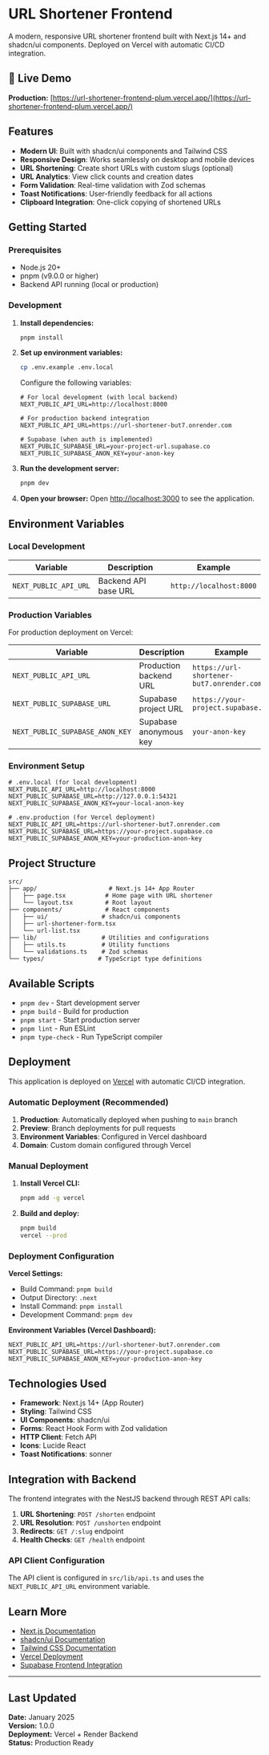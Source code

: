 # URL Shortener Frontend

A modern, responsive URL shortener frontend built with Next.js 14+ and shadcn/ui components.
Deployed on Vercel with automatic CI/CD integration.

## 🚀 Live Demo

**Production:**
[https://url-shortener-frontend-plum.vercel.app/](https://url-shortener-frontend-plum.vercel.app/)

## Features

- **Modern UI**: Built with shadcn/ui components and Tailwind CSS
- **Responsive Design**: Works seamlessly on desktop and mobile devices
- **URL Shortening**: Create short URLs with custom slugs (optional)
- **URL Analytics**: View click counts and creation dates
- **Form Validation**: Real-time validation with Zod schemas
- **Toast Notifications**: User-friendly feedback for all actions
- **Clipboard Integration**: One-click copying of shortened URLs

## Getting Started

### Prerequisites

- Node.js 20+
- pnpm (v9.0.0 or higher)
- Backend API running (local or production)

### Development

1. **Install dependencies:**

   ```bash
   pnpm install
   ```

2. **Set up environment variables:**

   ```bash
   cp .env.example .env.local
   ```

   Configure the following variables:

   ```env
   # For local development (with local backend)
   NEXT_PUBLIC_API_URL=http://localhost:8000

   # For production backend integration
   NEXT_PUBLIC_API_URL=https://url-shortener-but7.onrender.com

   # Supabase (when auth is implemented)
   NEXT_PUBLIC_SUPABASE_URL=your-project-url.supabase.co
   NEXT_PUBLIC_SUPABASE_ANON_KEY=your-anon-key
   ```

3. **Run the development server:**

   ```bash
   pnpm dev
   ```

4. **Open your browser:** Open [http://localhost:3000](http://localhost:3000) to see the
   application.

## Environment Variables

### Local Development

| Variable              | Description          | Example                 |
| --------------------- | -------------------- | ----------------------- |
| `NEXT_PUBLIC_API_URL` | Backend API base URL | `http://localhost:8000` |

### Production Variables

For production deployment on Vercel:

| Variable                        | Description            | Example                                   |
| ------------------------------- | ---------------------- | ----------------------------------------- |
| `NEXT_PUBLIC_API_URL`           | Production backend URL | `https://url-shortener-but7.onrender.com` |
| `NEXT_PUBLIC_SUPABASE_URL`      | Supabase project URL   | `https://your-project.supabase.co`        |
| `NEXT_PUBLIC_SUPABASE_ANON_KEY` | Supabase anonymous key | `your-anon-key`                           |

### Environment Setup

```env
# .env.local (for local development)
NEXT_PUBLIC_API_URL=http://localhost:8000
NEXT_PUBLIC_SUPABASE_URL=http://127.0.0.1:54321
NEXT_PUBLIC_SUPABASE_ANON_KEY=your-local-anon-key

# .env.production (for Vercel deployment)
NEXT_PUBLIC_API_URL=https://url-shortener-but7.onrender.com
NEXT_PUBLIC_SUPABASE_URL=https://your-project.supabase.co
NEXT_PUBLIC_SUPABASE_ANON_KEY=your-production-anon-key
```

## Project Structure

```
src/
├── app/                    # Next.js 14+ App Router
│   ├── page.tsx           # Home page with URL shortener
│   └── layout.tsx         # Root layout
├── components/            # React components
│   ├── ui/               # shadcn/ui components
│   ├── url-shortener-form.tsx
│   └── url-list.tsx
├── lib/                  # Utilities and configurations
│   ├── utils.ts          # Utility functions
│   └── validations.ts    # Zod schemas
└── types/               # TypeScript type definitions
```

## Available Scripts

- `pnpm dev` - Start development server
- `pnpm build` - Build for production
- `pnpm start` - Start production server
- `pnpm lint` - Run ESLint
- `pnpm type-check` - Run TypeScript compiler

## Deployment

This application is deployed on [Vercel](https://vercel.com) with automatic CI/CD integration.

### Automatic Deployment (Recommended)

1. **Production**: Automatically deployed when pushing to `main` branch
2. **Preview**: Branch deployments for pull requests
3. **Environment Variables**: Configured in Vercel dashboard
4. **Domain**: Custom domain configured through Vercel

### Manual Deployment

1. **Install Vercel CLI:**

   ```bash
   pnpm add -g vercel
   ```

2. **Build and deploy:**
   ```bash
   pnpm build
   vercel --prod
   ```

### Deployment Configuration

**Vercel Settings:**

- Build Command: `pnpm build`
- Output Directory: `.next`
- Install Command: `pnpm install`
- Development Command: `pnpm dev`

**Environment Variables (Vercel Dashboard):**

```env
NEXT_PUBLIC_API_URL=https://url-shortener-but7.onrender.com
NEXT_PUBLIC_SUPABASE_URL=https://your-project.supabase.co
NEXT_PUBLIC_SUPABASE_ANON_KEY=your-production-anon-key
```

## Technologies Used

- **Framework**: Next.js 14+ (App Router)
- **Styling**: Tailwind CSS
- **UI Components**: shadcn/ui
- **Forms**: React Hook Form with Zod validation
- **HTTP Client**: Fetch API
- **Icons**: Lucide React
- **Toast Notifications**: sonner

## Integration with Backend

The frontend integrates with the NestJS backend through REST API calls:

1. **URL Shortening**: `POST /shorten` endpoint
2. **URL Resolution**: `POST /unshorten` endpoint
3. **Redirects**: `GET /:slug` endpoint
4. **Health Checks**: `GET /health` endpoint

### API Client Configuration

The API client is configured in `src/lib/api.ts` and uses the `NEXT_PUBLIC_API_URL` environment
variable.

## Learn More

- [Next.js Documentation](https://nextjs.org/docs)
- [shadcn/ui Documentation](https://ui.shadcn.com)
- [Tailwind CSS Documentation](https://tailwindcss.com/docs)
- [Vercel Deployment](https://vercel.com/docs)
- [Supabase Frontend Integration](https://supabase.com/docs/guides/with-nextjs)

---

## Last Updated

**Date:** January 2025  
**Version:** 1.0.0  
**Deployment:** Vercel + Render Backend  
**Status:** Production Ready
